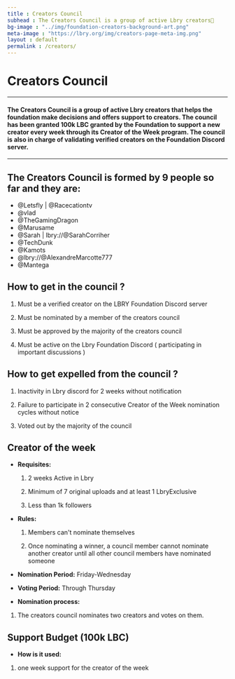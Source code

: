 ```yaml
---
title : Creators Council
subhead : The Creators Council is a group of active Lbry creators🎥
bg-image : "../img/foundation-creators-background-art.png"
meta-image : "https://lbry.org/img/creators-page-meta-img.png"
layout : default
permalink : /creators/
---
```


# Creators Council 
---
#### The Creators Council is a group of active Lbry creators that helps the foundation make decisions and offers support to creators. The council has been granted 100k LBC granted by the Foundation to support a new creator every week through its Creator of the Week program. The council is also in charge of validating verified creators on the Foundation Discord server.
---


## The Creators Council is formed by 9 people so far and they are:

- @Letsfly | @Racecationtv
- @vlad
- @TheGamingDragon
- @Marusame
- @Sarah | lbry://@SarahCorriher 
- @TechDunk
- @Kamots
- @lbry://@AlexandreMarcotte777
- @Mantega

## How to get in the council ?

1. Must be a verified creator on the LBRY Foundation Discord server

2. Must be nominated by a member of the creators council

3. Must be approved by the majority of the creators council

4. Must be active on the Lbry Foundation Discord ( participating in important discussions )

## How to get expelled from the council ?

1. Inactivity in Lbry discord for 2 weeks without notification

2. Failure to participate in 2 consecutive Creator of the Week nomination cycles without notice

3. Voted out by the majority of the council

## Creator of the week
 
- **Requisites:** 

  1. 2 weeks Active in Lbry
  
  2. Minimum of 7 original uploads and at least 1 LbryExclusive
  
  3. Less than 1k followers

- **Rules:**
 
  1. Members can't nominate themselves
  
  2. Once nominating a winner, a council member cannot nominate another creator until all other council members have nominated someone

 - **Nomination Period:** Friday-Wednesday
 
 - **Voting Period:** Through Thursday

 - **Nomination process:**

  1. The creators council nominates two creators and votes on them.

## Support Budget (100k LBC) 

  - **How is it used:** 

  1. one week support for the creator of the week
